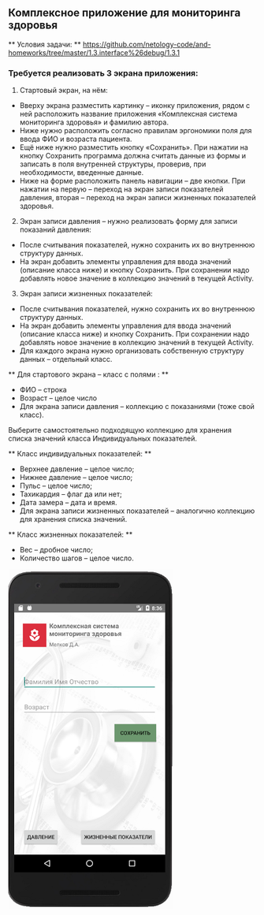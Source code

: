 ## Комплексное приложение для мониторинга здоровья
** Условия задачи: **
https://github.com/netology-code/and-homeworks/tree/master/1.3.interface%26debug/1.3.1

### Требуется реализовать 3 экрана приложения:
1. Стартовый экран, на нём:

- Вверху экрана разместить картинку – иконку приложения, рядом с ней расположить название приложения «Комплексная система мониторинга здоровья» и фамилию автора.
- Ниже нужно расположить согласно правилам эргономики поля для ввода ФИО и возраста пациента.
- Ещё ниже нужно разместить кнопку «Сохранить». При нажатии на кнопку Сохранить программа должна считать данные из формы и записать в поля внутренней структуры, проверив, при необходимости, введенные данные.
- Ниже на форме расположить панель навигации – две кнопки. При нажатии на первую – переход на экран записи показателей давления, вторая – переход на экран записи жизненных показателей здоровья.

2. Экран записи давления – нужно реализовать форму для записи показаний давления:

- После считывания показателей, нужно сохранить их во внутреннюю структуру данных.
- На экран добавить элементы управления для ввода значений (описание класса ниже) и кнопку Сохранить. При сохранении надо добавлять новое значение в коллекцию значений в текущей Activity.

3. Экран записи жизненных показателей:

- После считывания показателей, нужно сохранить их во внутреннюю структуру данных.
- На экран добавить элементы управления для ввода значений (описание класса ниже) и кнопку Сохранить. При сохранении надо добавлять новое значение в коллекцию значений в текущей Activity.
- Для каждого экрана нужно организовать собственную структуру данных – отдельный класс.

** Для стартового экрана – класс с полями : **

- ФИО – строка
- Возраст – целое число
- Для экрана записи давления – коллекцию с показаниями (тоже свой класс).

Выберите самостоятельно подходящую коллекцию для хранения списка значений класса Индивидуальных показателей.

** Класс индивидуальных показателей: **

- Верхнее давление – целое число;
- Нижнее давление – целое число;
- Пульс – целое число;
- Тахикардия – флаг да или нет;
- Дата замера – дата и время.
- Для экрана записи жизненных показателей – аналогично коллекцию для хранения списка значений.

** Класс жизненных показателей: **

- Вес – дробное число;
- Количество шагов – целое число.

![](screen.png)